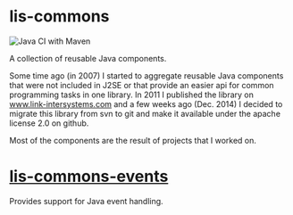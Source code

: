lis-commons
=============

![Java CI with Maven](https://github.com/link-intersystems/lis-commons/workflows/Java%20CI%20with%20Maven/badge.svg)

A collection of reusable Java components.

Some time ago (in 2007) I started to aggregate reusable Java components that were not included in J2SE or that provide an easier api for common programming tasks in one library.
In 2011 I published the library on www.link-intersystems.com and a few weeks ago (Dec. 2014) I decided to migrate this library from svn to git and make it available under the apache license 2.0 on github.

Most of the components are the result of projects that I worked on.

# [lis-commons-events](lis-commons-events/README.md)


Provides support for Java event handling.




